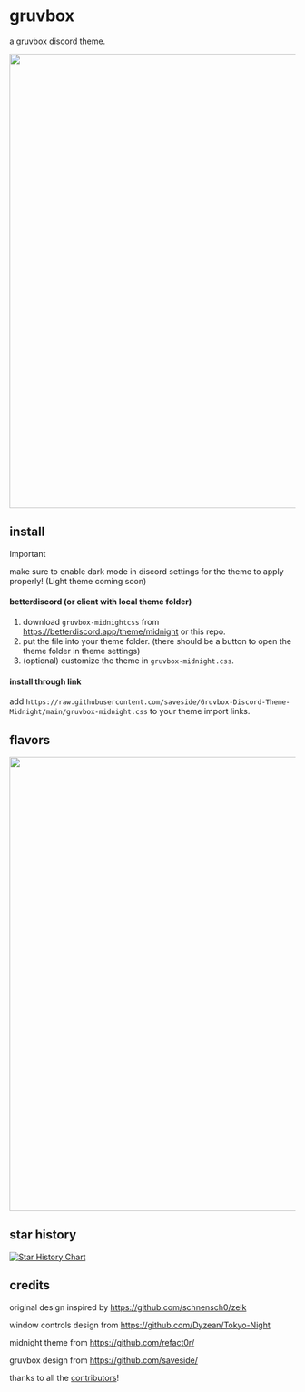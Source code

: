 # gruvbox

a gruvbox discord theme.

<img width=800 src="https://raw.githubusercontent.com/saveside/Gruvbox-Discord-Theme-Midnight/main/flavors/image.png">

## install

> [!IMPORTANT]  
> make sure to enable dark mode in discord settings for the theme to apply properly! (Light theme coming soon)

#### betterdiscord (or client with local theme folder)

1. download `gruvbox-midnightcss` from <https://betterdiscord.app/theme/midnight> or this repo.
2. put the file into your theme folder. (there should be a button to open the theme folder in theme settings)
3. (optional) customize the theme in `gruvbox-midnight.css`.

#### install through link

add `https://raw.githubusercontent.com/saveside/Gruvbox-Discord-Theme-Midnight/main/gruvbox-midnight.css` to your theme import links.

## flavors

<img width=800 src="https://raw.githubusercontent.com/saveside/Gruvbox-Discord-Theme-Midnight/main/flavors/image.png">

## star history

[![Star History Chart](https://api.star-history.com/svg?repos=saveside/gruvbox-discord-theme-midnight&type=Date)](https://star-history.com/#saveside/gruvbox-discord-theme-midnight&Date)

## credits

original design inspired by <https://github.com/schnensch0/zelk>

window controls design from <https://github.com/Dyzean/Tokyo-Night>

midnight theme from <https://github.com/refact0r/>

gruvbox design from <https://github.com/saveside/>

thanks to all the [contributors](https://github.com/refact0r/midnight-discord/graphs/contributors)!
